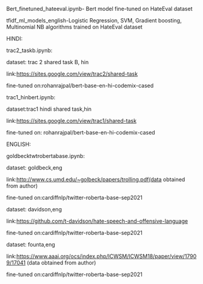 Bert_finetuned_hateeval.ipynb- Bert model fine-tuned on HateEval dataset



tfidf_ml_models_english-Logistic Regression, SVM, Gradient boosting, Multinomial NB algorithms trained on HateEval dataset

HINDI:

trac2_taskb.ipynb:

dataset: trac 2 shared task B, hin

link:https://sites.google.com/view/trac2/shared-task

fine-tuned on:rohanrajpal/bert-base-en-hi-codemix-cased

trac1_hinbert.ipynb:

dataset:trac1 hindi shared task,hin

link:https://sites.google.com/view/trac1/shared-task

fine-tuned on: rohanrajpal/bert-base-en-hi-codemix-cased

ENGLISH:

goldbecktwtrobertabase.ipynb:

dataset: goldbeck,eng

link:http://www.cs.umd.edu/~golbeck/papers/trolling.pdf(data obtained from author)

fine-tuned on:cardiffnlp/twitter-roberta-base-sep2021

dataset: davidson,eng

link:https://github.com/t-davidson/hate-speech-and-offensive-language

fine-tuned on:cardiffnlp/twitter-roberta-base-sep2021

dataset: founta,eng

link:https://www.aaai.org/ocs/index.php/ICWSM/ICWSM18/paper/view/17909/17041 (data obtained from author)

fine-tuned on:cardiffnlp/twitter-roberta-base-sep2021
